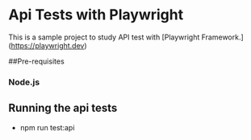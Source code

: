 # Api Tests with Playwright

This is a sample project to study API test with [Playwright Framework.] (https://playwright.dev)


##Pre-requisites

### Node.js


## Running the api tests

- npm run test:api